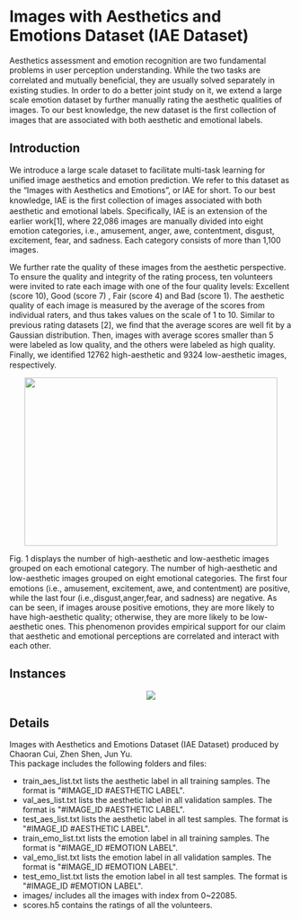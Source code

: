 # Images with Aesthetics and Emotions Dataset (IAE Dataset)  

  Aesthetics assessment and emotion recognition are two fundamental problems in user perception understanding. While the two tasks are correlated and mutually beneﬁcial, they are usually solved separately in existing studies. In order to do a better joint study on it, we extend a large scale emotion dataset by further manually rating the aesthetic qualities of images. To our best knowledge, the new dataset is the ﬁrst collection of images that are associated with both aesthetic and emotional labels. 
  
## Introduction
  We introduce a large scale dataset to facilitate multi-task learning for uniﬁed image aesthetics and emotion prediction. We refer to this dataset as the “Images with Aesthetics and Emotions”, or IAE for short. To our best knowledge, IAE is the ﬁrst collection of images associated with both aesthetic and emotional labels. Speciﬁcally, IAE is an extension of the earlier work[1], where 22,086 images are manually divided into eight emotion categories, i.e., amusement, anger, awe, contentment, disgust, excitement, fear, and sadness. Each category consists of more than 1,100 images.  
  
  We further rate the quality of these images from the aesthetic perspective. To ensure the quality and integrity of the rating process, ten volunteers were invited to rate each image with one of the four quality levels: Excellent (score 10), Good (score 7) , Fair (score 4) and Bad (score 1). The aesthetic quality of each image is measured by the average of the scores from individual raters, and thus takes values on the scale of 1 to 10. Similar to previous rating datasets [2], we ﬁnd that the average scores are well ﬁt by a Gaussian distribution. Then, images with average scores smaller than 5 were labeled as low quality, and the others were labeled as high quality. Finally, we identiﬁed 12762 high-aesthetic and 9324 low-aesthetic images, respectively.  

<div align=center><img width="450" height="300" src="https://github.com/zhenshen-mla/Aesthetic-Emotion-Dataset/blob/master/category.png"/></div>  

  Fig. 1 displays the number of high-aesthetic and low-aesthetic images grouped on each emotional category. The number of high-aesthetic and low-aesthetic images grouped on eight emotional categories. The ﬁrst four emotions (i.e., amusement, excitement, awe, and contentment) are positive, while the last four (i.e.,disgust,anger,fear, and sadness) are negative. As can be seen, if images arouse positive emotions, they are more likely to have high-aesthetic quality; otherwise, they are more likely to be low-aesthetic ones. This phenomenon provides empirical support for our claim that aesthetic and emotional perceptions are correlated and interact with each other.  

  
## Instances
 
 <div align=center><img src="https://github.com/zhenshen-mla/Aesthetic-Emotion-Dataset/blob/master/instance.jpg"/></div>  
  
## Details
  Images with Aesthetics and Emotions Dataset (IAE Dataset) produced by Chaoran Cui, Zhen Shen, Jun Yu.  
  This package includes the following folders and files:  
- train_aes_list.txt lists the aesthetic label in all training samples. The format is "#IMAGE_ID #AESTHETIC LABEL".  
- val_aes_list.txt lists the aesthetic label in all validation samples. The format is "#IMAGE_ID #AESTHETIC LABEL".  
- test_aes_list.txt lists the aesthetic label in all test samples. The format is "#IMAGE_ID #AESTHETIC LABEL".  
- train_emo_list.txt lists the emotion label in all training samples. The format is "#IMAGE_ID #EMOTION LABEL".  
- val_emo_list.txt lists the emotion label in all validation samples. The format is "#IMAGE_ID #EMOTION LABEL".  
- test_emo_list.txt lists the emotion label in all test samples. The format is "#IMAGE_ID #EMOTION LABEL".  
- images/ includes all the images with index from 0~22085.  
- scores.h5 contains the ratings of all the volunteers.  
  


